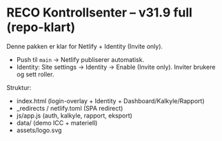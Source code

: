 
# RECO Kontrollsenter – v31.9 full (repo-klart)

Denne pakken er klar for Netlify + Identity (Invite only).
- Push til `main` → Netlify publiserer automatisk.
- Identity: Site settings → Identity → Enable (Invite only). Inviter brukere og sett roller.

Struktur:
- index.html (login-overlay + Identity + Dashboard/Kalkyle/Rapport)
- _redirects / netlify.toml (SPA redirect)
- js/app.js (auth, kalkyle, rapport, eksport)
- data/ (demo ICC + materiell)
- assets/logo.svg

